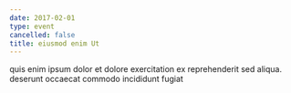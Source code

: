 ```yaml
---
date: 2017-02-01
type: event
cancelled: false
title: eiusmod enim Ut
---
```

quis enim ipsum dolor et dolore exercitation ex reprehenderit sed aliqua. deserunt occaecat commodo incididunt fugiat
